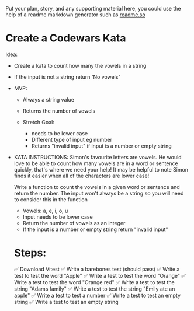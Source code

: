 Put your plan, story, and any supporting material here, you could use the help of a readme markdown generator such as [readme.so](https://readme.so/)

# Create a Codewars Kata

Idea:

- Create a kata to count how many the vowels in a string
- If the input is not a string return 'No vowels"

- MVP:

  - Always a string value
  - Returns the number of vowels

  - Stretch Goal:
    - needs to be lower case
    - Different type of input eg number
    - Returns "invalid input" if input is a number or empty string

- KATA INSTRUCTIONS:
  Simon's favourite letters are vowels. He would love to be able to count how many vowels are in a word or sentence quickly, that's where we need your help! It may be helpful to note Simon finds it easier when all of the characters are lower case!

  Write a function to count the vowels in a given word or sentence and return the number. The input won't always be a string so you will need to consider this in the function

  - Vowels: a, e, i, o, u
  - Input needs to be lower case
  - Return the number of vowels as an integer
  - If the input is a number or empty string return "invalid input"

  # Steps:

  ✅ Download Vitest
  ✅ Write a barebones test (should pass)
  ✅ Write a test to test the word "Apple"
  ✅ Write a test to test the word "Orange"
  ✅ Write a test to test the word "Orange red"
  ✅ Write a test to test the string "Adams family"
  ✅ Write a test to test the string "Emily ate an apple"
  ✅ Write a test to test a number
  ✅ Write a test to test an empty string
  ✅ Write a test to test an empty string
